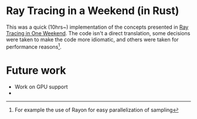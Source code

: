 # Ray Tracing in a Weekend (in Rust)
This was a quick (10hrs~) implementation of the concepts presented in [Ray Tracing in One Weekend](https://raytracing.github.io/books/RayTracingInOneWeekend.html). The code isn't a direct translation, some decisions were taken to make the code more idiomatic, and others were taken for performance reasons[^1].

# Future work
- Work on GPU support
- 


[^1]: For example the use of Rayon for easy parallelization of sampling


